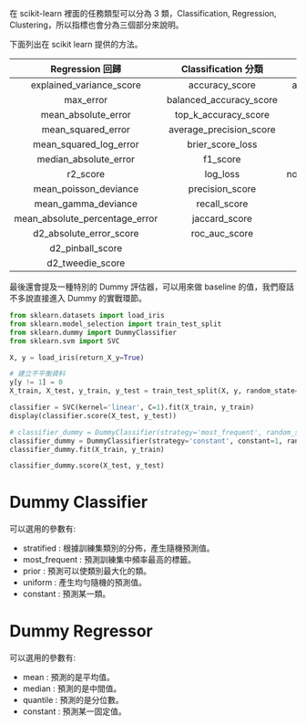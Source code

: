 <script src="https://cdn.mathjax.org/mathjax/latest/MathJax.js?config=TeX-AMS-MML_HTMLorMML" type="text/javascript"></script>
<script type="text/x-mathjax-config">
MathJax.Hub.Config({
    tex2jax: {
    inlineMath: [ ["$","$"], ["\(","\)"] ],
    processEscapes: true
    }
});
</script>



在 scikit-learn 裡面的任務類型可以分為 $3$ 類，Classification, Regression, Clustering，所以指標也會分為三個部分來說明。


下面列出在 scikit learn 提供的方法。


| Regression 回歸 | Classification 分類 | Clustering 分群 |
| :----: | :----: | :----: |
| explained_variance_score | accuracy_score | adjusted_mutual_info_score |
| max_error | balanced_accuracy_score | adjusted_rand_score |
| mean_absolute_error | top_k_accuracy_score | completeness_score |
| mean_squared_error | average_precision_score | fowlkes_mallows_score |
| mean_squared_log_error | brier_score_loss | homogeneity_score |
| median_absolute_error | f1_score | mutual_info_score |
| r2_score | log_loss | normalized_mutual_info_score |
| mean_poisson_deviance | precision_score | rand_score |
| mean_gamma_deviance | recall_score | v_measure_score |
| mean_absolute_percentage_error | jaccard_score | |
| d2_absolute_error_score | roc_auc_score | | 
| d2_pinball_score | | |
| d2_tweedie_score | | |



最後還會提及一種特別的 Dummy 評估器，可以用來做 baseline 的值，我們廢話不多說直接進入 Dummy 的實戰環節。




```python 
from sklearn.datasets import load_iris
from sklearn.model_selection import train_test_split
from sklearn.dummy import DummyClassifier
from sklearn.svm import SVC

X, y = load_iris(return_X_y=True)

# 建立不平衡資料
y[y != 1] = 0
X_train, X_test, y_train, y_test = train_test_split(X, y, random_state=87)

classifier = SVC(kernel='linear', C=1).fit(X_train, y_train)
display(classifier.score(X_test, y_test))

# classifier_dummy = DummyClassifier(strategy='most_frequent', random_state=87)
classifier_dummy = DummyClassifier(strategy='constant', constant=1, random_state=87)
classifier_dummy.fit(X_train, y_train)

classifier_dummy.score(X_test, y_test)

```


# Dummy Classifier


可以選用的參數有:
- stratified : 根據訓練集類別的分佈，產生隨機預測值。
- most_frequent : 預測訓練集中頻率最高的標籤。
- prior : 預測可以使類別最大化的類。
- uniform : 產生均勻隨機的預測值。
- constant : 預測某一類。


# Dummy Regressor

可以選用的參數有:
- mean : 預測的是平均值。
- median : 預測的是中間值。
- quantile : 預測的是分位數。
- constant : 預測某一固定值。


